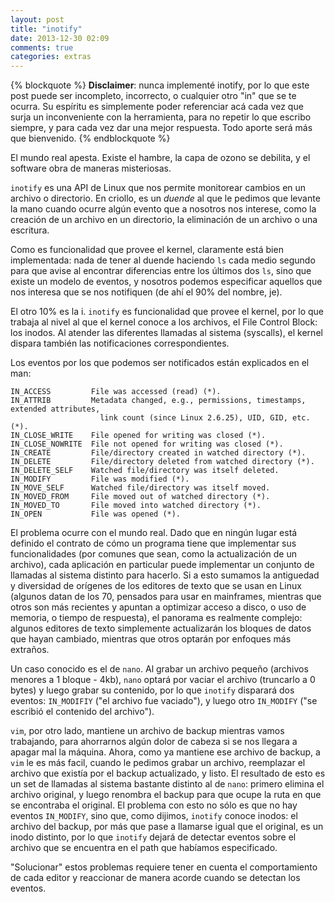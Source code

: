 ```yaml
---
layout: post
title: "inotify"
date: 2013-12-30 02:09
comments: true
categories: extras
---
```


{% blockquote %}
**Disclaimer**: nunca implementé inotify, por lo que este post puede ser incompleto, incorrecto, o cualquier otro "in" que se te ocurra. Su espíritu es simplemente poder referenciar acá cada vez que surja un inconveniente con la herramienta, para no repetir lo que escribo siempre, y para cada vez dar una mejor respuesta. Todo aporte será más que bienvenido.
{% endblockquote %}

El mundo real apesta. Existe el hambre, la capa de ozono se debilita, y el software obra de maneras misteriosas.

`inotify` es una API de Linux que nos permite monitorear cambios en un archivo o directorio. En criollo, es un _duende_ al que le pedimos que levante la mano cuando ocurre algún evento que a nosotros nos interese, como la creación de un archivo en un directorio, la eliminación de un archivo o una escritura.<!--more-->

Como es funcionalidad que provee el kernel, claramente está bien implementada: nada de tener al duende haciendo `ls` cada medio segundo para que avise al encontrar diferencias entre los últimos dos `ls`, sino que existe un modelo de eventos, y nosotros podemos especificar aquellos que nos interesa que se nos notifiquen (de ahí el 90% del nombre, je).

El otro 10% es la i. `inotify` es funcionalidad que provee el kernel, por lo que trabaja al nivel al que el kernel conoce a los archivos, el File Control Block: los inodos. Al atender las diferentes llamadas al sistema (syscalls), el kernel dispara también las notificaciones correspondientes.

Los eventos por los que podemos ser notificados están explicados en el man:

    IN_ACCESS         File was accessed (read) (*).
    IN_ATTRIB         Metadata changed, e.g., permissions, timestamps, extended attributes,
                        link count (since Linux 2.6.25), UID, GID, etc. (*).
    IN_CLOSE_WRITE    File opened for writing was closed (*).
    IN_CLOSE_NOWRITE  File not opened for writing was closed (*).
    IN_CREATE         File/directory created in watched directory (*).
    IN_DELETE         File/directory deleted from watched directory (*).
    IN_DELETE_SELF    Watched file/directory was itself deleted.
    IN_MODIFY         File was modified (*).
    IN_MOVE_SELF      Watched file/directory was itself moved.
    IN_MOVED_FROM     File moved out of watched directory (*).
    IN_MOVED_TO       File moved into watched directory (*).
    IN_OPEN           File was opened (*).

El problema ocurre con el mundo real. Dado que en ningún lugar está definido el contrato de cómo un programa tiene que implementar sus funcionalidades (por comunes que sean, como la actualización de un archivo), cada aplicación en particular puede implementar un conjunto de llamadas al sistema distinto para hacerlo. Si a esto sumamos la antiguedad y diversidad de orígenes de los editores de texto que se usan en Linux (algunos datan de los 70, pensados para usar en mainframes, mientras que otros son más recientes y apuntan a optimizar acceso a disco, o uso de memoria, o tiempo de respuesta), el panorama es realmente complejo: algunos editores de texto simplemente actualizarán los bloques de datos que hayan cambiado, mientras que otros optarán por enfoques más extraños.

Un caso conocido es el de `nano`. Al grabar un archivo pequeño (archivos menores a 1 bloque - 4kb), `nano` optará por vaciar el archivo (truncarlo a 0 bytes) y luego grabar su contenido, por lo que `inotify` disparará dos eventos: `IN_MODIFIY` ("el archivo fue vaciado"), y luego otro `IN_MODIFY` ("se escribió el contenido del archivo").

`vim`, por otro lado, mantiene un archivo de backup mientras vamos trabajando, para ahorrarnos algún dolor de cabeza si se nos llegara a apagar mal la máquina. Ahora, como ya mantiene ese archivo de backup, a `vim` le es más facil, cuando le pedimos grabar un archivo, reemplazar el archivo que existía por el backup actualizado, y listo. El resultado de esto es un set de llamadas al sistema bastante distinto al de `nano`: primero elimina el archivo original, y luego renombra el backup para que ocupe la ruta en que se encontraba el original. El problema con esto no sólo es que no hay eventos `IN_MODIFY`, sino que, como dijimos, `inotify` conoce inodos: el archivo del backup, por más que pase a llamarse igual que el original, es un inodo distinto, por lo que `inotify` dejará de detectar eventos sobre el archivo que se encuentra en el path que habíamos especificado.

"Solucionar" estos problemas requiere tener en cuenta el comportamiento de cada editor y reaccionar de manera acorde cuando se detectan los eventos.